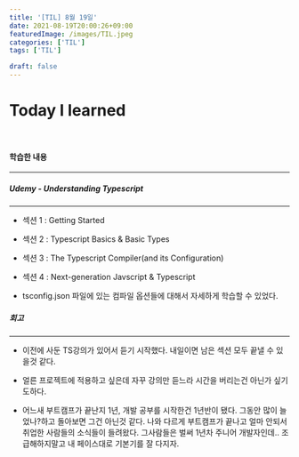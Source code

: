 ```yaml
---
title: '[TIL] 8월 19일'
date: 2021-08-19T20:00:26+09:00
featuredImage: /images/TIL.jpeg
categories: ['TIL']
tags: ['TIL']

draft: false
---
```


# Today I learned

<br>

<!--more-->

#### 학습한 내용

---

##### Udemy - Understanding Typescript

---

- 섹션 1 : Getting Started
- 섹션 2 : Typescript Basics & Basic Types
- 섹션 3 : The Typescript Compiler(and its Configuration)
- 섹션 4 : Next-generation Javscript & Typescript

- tsconfig.json 파일에 있는 컴파일 옵션들에 대해서 자세하게 학습할 수 있었다.

##### 회고

---

- 이전에 사둔 TS강의가 있어서 듣기 시작했다. 내일이면 남은 섹션 모두 끝낼 수 있을것 같다.
- 얼른 프로젝트에 적용하고 싶은데 자꾸 강의만 듣느라 시간을 버리는건 아닌가 싶기도하다.

- 어느새 부트캠프가 끝난지 1년, 개발 공부를 시작한건 1년반이 됐다. 그동안 많이 늘었나?하고 돌아보면 그건 아닌것 같다. 나와 다르게 부트캠프가 끝나고 얼마 안되서 취업한 사람들의 소식들이 들려왔다. 그사람들은 벌써 1년차 주니어 개발자인데.. 조급해하지말고 내 페이스대로 기본기를 잘 다지자.
